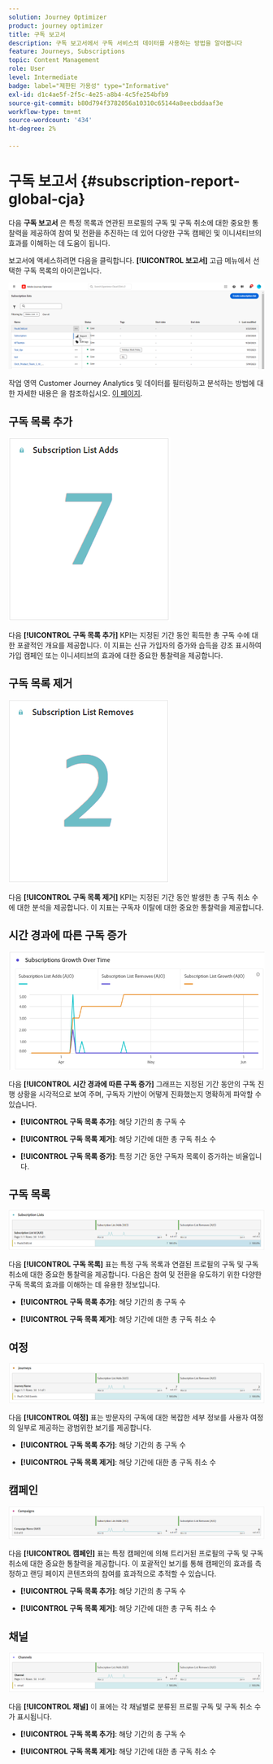 ```yaml
---
solution: Journey Optimizer
product: journey optimizer
title: 구독 보고서
description: 구독 보고서에서 구독 서비스의 데이터를 사용하는 방법을 알아봅니다
feature: Journeys, Subscriptions
topic: Content Management
role: User
level: Intermediate
badge: label="제한된 가용성" type="Informative"
exl-id: d1c4ae5f-2f5c-4e25-a8b4-4c5fe254bfb9
source-git-commit: b80d794f3782056a10310c65144a8eecbddaaf3e
workflow-type: tm+mt
source-wordcount: '434'
ht-degree: 2%

---
```


# 구독 보고서 {#subscription-report-global-cja}

다음 **구독 보고서** 은 특정 목록과 연관된 프로필의 구독 및 구독 취소에 대한 중요한 통찰력을 제공하여 참여 및 전환을 추진하는 데 있어 다양한 구독 캠페인 및 이니셔티브의 효과를 이해하는 데 도움이 됩니다.

보고서에 액세스하려면 다음을 클릭합니다. **[!UICONTROL 보고서]** 고급 메뉴에서 선택한 구독 목록의 아이콘입니다.

![](assets/cja-sub-access.png)

작업 영역 Customer Journey Analytics 및 데이터를 필터링하고 분석하는 방법에 대한 자세한 내용은 을 참조하십시오. [이 페이지](https://experienceleague.adobe.com/en/docs/analytics-platform/using/cja-workspace/home).

## 구독 목록 추가

![](assets/cja-sub-add.png)

다음 **[!UICONTROL 구독 목록 추가]** KPI는 지정된 기간 동안 획득한 총 구독 수에 대한 포괄적인 개요를 제공합니다. 이 지표는 신규 가입자의 증가와 습득을 강조 표시하여 가입 캠페인 또는 이니셔티브의 효과에 대한 중요한 통찰력을 제공합니다.

## 구독 목록 제거

![](assets/cja-sub-add-remove.png)

다음 **[!UICONTROL 구독 목록 제거]** KPI는 지정된 기간 동안 발생한 총 구독 취소 수에 대한 분석을 제공합니다. 이 지표는 구독자 이탈에 대한 중요한 통찰력을 제공합니다.

## 시간 경과에 따른 구독 증가

![](assets/cja-sub-growth.png)

다음 **[!UICONTROL 시간 경과에 따른 구독 증가]** 그래프는 지정된 기간 동안의 구독 진행 상황을 시각적으로 보여 주며, 구독자 기반이 어떻게 진화했는지 명확하게 파악할 수 있습니다.

* **[!UICONTROL 구독 목록 추가]**: 해당 기간의 총 구독 수

* **[!UICONTROL 구독 목록 제거]**: 해당 기간에 대한 총 구독 취소 수

* **[!UICONTROL 구독 목록 증가]**: 특정 기간 동안 구독자 목록이 증가하는 비율입니다.

## 구독 목록

![](assets/cja-sub-lists.png)

다음 **[!UICONTROL 구독 목록]** 표는 특정 구독 목록과 연결된 프로필의 구독 및 구독 취소에 대한 중요한 통찰력을 제공합니다. 다음은 참여 및 전환을 유도하기 위한 다양한 구독 목록의 효과를 이해하는 데 유용한 정보입니다.

* **[!UICONTROL 구독 목록 추가]**: 해당 기간의 총 구독 수

* **[!UICONTROL 구독 목록 제거]**: 해당 기간에 대한 총 구독 취소 수

## 여정

![](assets/cja-sub-journeys.png)

다음 **[!UICONTROL 여정]** 표는 방문자의 구독에 대한 복잡한 세부 정보를 사용자 여정의 일부로 제공하는 광범위한 보기를 제공합니다.

* **[!UICONTROL 구독 목록 추가]**: 해당 기간의 총 구독 수

* **[!UICONTROL 구독 목록 제거]**: 해당 기간에 대한 총 구독 취소 수

## 캠페인

![](assets/cja-sub-campaigns.png)

다음 **[!UICONTROL 캠페인]** 표는 특정 캠페인에 의해 트리거된 프로필의 구독 및 구독 취소에 대한 중요한 통찰력을 제공합니다. 이 포괄적인 보기를 통해 캠페인의 효과를 측정하고 랜딩 페이지 콘텐츠와의 참여를 효과적으로 추적할 수 있습니다.

* **[!UICONTROL 구독 목록 추가]**: 해당 기간의 총 구독 수

* **[!UICONTROL 구독 목록 제거]**: 해당 기간에 대한 총 구독 취소 수

## 채널

![](assets/cja-sub-channels.png)

다음 **[!UICONTROL 채널]** 이 표에는 각 채널별로 분류된 프로필 구독 및 구독 취소 수가 표시됩니다.

* **[!UICONTROL 구독 목록 추가]**: 해당 기간의 총 구독 수

* **[!UICONTROL 구독 목록 제거]**: 해당 기간에 대한 총 구독 취소 수
